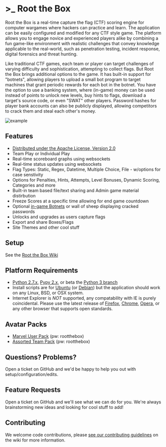 # >\_ Root the Box

Root the Box is a real-time capture the flag (CTF) scoring engine for computer wargames where hackers can practice and learn. The application can be easily configured and modified for any CTF style game. The platform allows you to engage novice and experienced players alike by combining a fun game-like environment with realistic challenges that convey knowledge applicable to the real-world, such as penetration testing, incident response, digital forensics and threat hunting.

Like traditional CTF games, each team or player can target challenges of varying difficulty and sophistication, attempting to collect flags. But Root the Box brings additional options to the game.  It has built-in support for "botnets", allowing players to upload a small bot program to target machines that grant periodic rewards for each bot in the botnet.  You have the option to use a banking system, where (in-game) money can be used instead of points to unlock new levels, buy hints to flags, download a target's source code, or even "SWAT" other players.  Password hashes for player bank accounts can also be publicly displayed, allowing competitors to crack them and steal each other's money.

![example](static/images/example.png)

## Features

-   [Distributed under the Apache License, Version 2.0](http://www.apache.org/licenses/LICENSE-2.0)
-   Team Play or Individual Play
-   Real-time scoreboard graphs using websockets
-   Real-time status updates using websockets
-   Flag Types: Static, Regex, Datetime, Multiple Choice, File - w/options for case senstivity
-   Options for Penalties, Hints, Attempts, Level Bonuses, Dynamic Scoring, Categories and more
-   Built-in team based file/text sharing and Admin game material distirbution
-   Freeze Scores at a specific time allowing for end game countdown
-   Optional [in-game Botnets](https://github.com/moloch--/RootTheBox/wiki/Features) or wall of sheep displaying cracked passwords
-   Unlocks and upgrades as users capture flags
-   Export and share Boxes/Flags
-   Site Themes and other cool stuff

## Setup

See the [Root the Box Wiki](https://github.com/moloch--/RootTheBox/wiki)

## Platform Requirements

-   [Python 2.7.x](https://www.python.org/), [Pypy 2.x](http://pypy.org/), or beta the [Python 3 branch](https://github.com/moloch--/RootTheBox/tree/Python3)
-   Install scripts are for [Ubuntu](http://www.ubuntu.com/) (or [Debian](https://www.debian.org/)) but the application should work on any Linux, BSD, or OSX system.
-   Internet Explorer is _NOT_ supported, any compatability with IE is purely coincidental. Please use the latest release of [Firefox](https://www.mozilla.org/en-US/), [Chrome](https://www.google.com/chrome/), [Opera](http://www.opera.com/), or any other browser that supports open standards.

## Avatar Packs

-   [Marvel User Pack](https://drive.google.com/open?id=100my3UEBXAFDHAAsl-5By5TPk6JrZ1LO) (pw: rootthebox)
-   [Assorted Team Pack](https://drive.google.com/open?id=1aeAeAuNulJVd2w5ADhBlmP1WqdpzDpjz) (pw: rootthebox)

## Questions? Problems?

Open a ticket on GitHub and we'd be happy to help you out with setup/configuration/edits.

## Feature Requests

Open a ticket on GitHub and we'll see what we can do for you.  We're always brainstorming new ideas and looking for cool stuff to add!

## Contributing

We welcome code contributions, please [see our contributing guidelines](https://github.com/moloch--/RootTheBox/blob/master/CONTRIBUTING.md) on the wiki for more information.